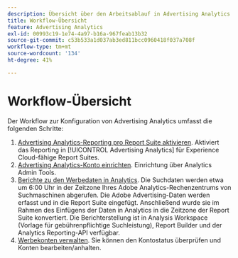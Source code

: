 ```yaml
---
description: Übersicht über den Arbeitsablauf in Advertising Analytics
title: Workflow-Übersicht
feature: Advertising Analytics
exl-id: 00993c19-1e74-4a97-b16a-967feab13b32
source-git-commit: c53b533a1d037ab3ed811bcc0960418f037a708f
workflow-type: tm+mt
source-wordcount: '134'
ht-degree: 41%

---
```


# Workflow-Übersicht

Der Workflow zur Konfiguration von Advertising Analytics umfasst die folgenden Schritte:

<!--
>[!VIDEO](https://video.tv.adobe.com/v/23119/?quality=12)
-->

1. [Advertising Analytics-Reporting pro Report Suite aktivieren](/help/integrate/c-advertising-analytics/c-adanalytics-workflow/aa-provision-rs.md). Aktiviert das Reporting in [!UICONTROL Advertising Analytics] für Experience Cloud-fähige Report Suites.
2. [Advertising Analytics-Konto einrichten](/help/integrate/c-advertising-analytics/c-adanalytics-workflow/aa-create-ad-account.md). Einrichtung über Analytics Admin Tools.
3. [Berichte zu den Werbedaten in Analytics](/help/integrate/c-advertising-analytics/c-adanalytics-workflow/aa-report-ad-data-an.md). Die Suchdaten werden etwa um 6:00 Uhr in der Zeitzone Ihres Adobe Analytics-Rechenzentrums von Suchmaschinen abgerufen. Die Adobe Advertising-Daten werden erfasst und in die Report Suite eingefügt. Anschließend wurde sie im Rahmen des Einfügens der Daten in Analytics in die Zeitzone der Report Suite konvertiert. Die Berichterstellung ist in Analysis Workspace (Vorlage für gebührenpflichtige Suchleistung), Report Builder und der Analytics Reporting-API verfügbar.
4. [Werbekonten verwalten](/help/integrate/c-advertising-analytics/c-adanalytics-workflow/aa-manage-ad-accounts.md). Sie können den Kontostatus überprüfen und Konten bearbeiten/anhalten.
